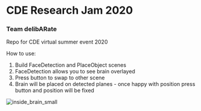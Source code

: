 # CDE Research Jam 2020
### Team delibARate
Repo for CDE virtual summer event 2020

How to use:
  1. Build FaceDetection and PlaceObject scenes
  2. FaceDetection allows you to see brain overlayed
  3. Press button to swap to other scene
  4. Brain will be placed on detected planes - once happy with position press button and position will be fixed
  
  
![inside_brain_small](https://user-images.githubusercontent.com/25514442/87780079-d91b1f80-c825-11ea-8974-54750a32ca3e.png)
